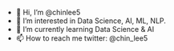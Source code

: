 - 👋 Hi, I’m @chinlee5
- 👀 I’m interested in Data Science, AI, ML, NLP.
- 🌱 I’m currently learning Data Science & AI
- 📫 How to reach me twitter: @chin_lee5

<!---
chinlee5/chinlee5 is a ✨ special ✨ repository because its `README.md` (this file) appears on your GitHub profile.
You can click the Preview link to take a look at your changes.
--->
